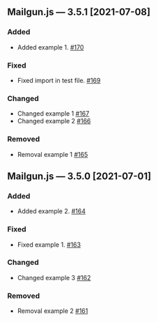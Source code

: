 ## Mailgun.js — 3.5.1 [2021-07-08]

### Added

- Added example 1. [#170](https://github.com/mailgun/mailgun-js/pull/170)

### Fixed

- Fixed import in test file. [#169](https://github.com/mailgun/mailgun-js/pull/169)

### Changed

- Changed example 1 [#167](https://github.com/mailgun/mailgun-js/pull/167)
- Changed example 2 [#166](https://github.com/mailgun/mailgun-js/pull/166)

### Removed

- Removal example 1 [#165](https://github.com/mailgun/mailgun-js/pull/165)

## Mailgun.js — 3.5.0 [2021-07-01]

### Added

- Added example 2. [#164](https://github.com/mailgun/mailgun-js/pull/164)

### Fixed

- Fixed example 1. [#163](https://github.com/mailgun/mailgun-js/pull/163)

### Changed

- Changed example 3 [#162](https://github.com/mailgun/mailgun-js/pull/162)

### Removed

- Removal example 2 [#161](https://github.com/mailgun/mailgun-js/pull/161)

